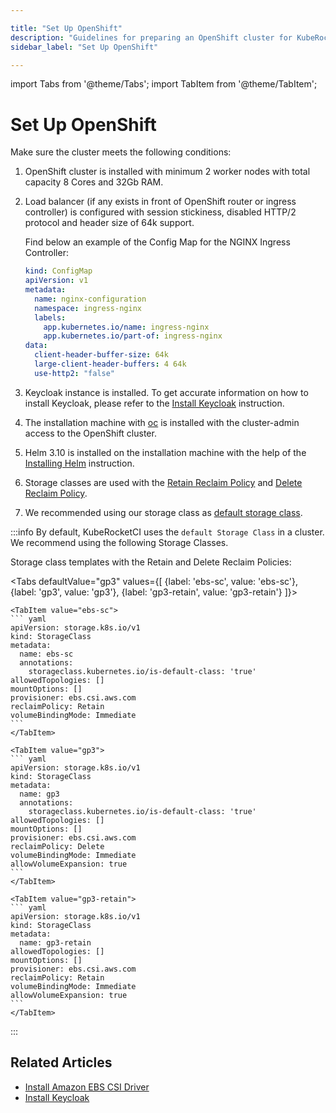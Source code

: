 ```yaml
---

title: "Set Up OpenShift"
description: "Guidelines for preparing an OpenShift cluster for KubeRocketCI, including worker nodes requirements, load balancer configuration, Keycloak installation, and storage class setup."
sidebar_label: "Set Up OpenShift"

---
```

<!-- markdownlint-disable MD025 -->

import Tabs from '@theme/Tabs';
import TabItem from '@theme/TabItem';

# Set Up OpenShift

<head>
  <link rel="canonical" href="https://docs.kuberocketci.io/docs/operator-guide/openshift-cluster-settings/" />
</head>

Make sure the cluster meets the following conditions:

1. OpenShift cluster is installed with minimum 2 worker nodes with total capacity 8 Cores and 32Gb RAM.

2. Load balancer (if any exists in front of OpenShift router or ingress controller) is configured with session stickiness, disabled HTTP/2 protocol and header size of 64k support.

    Find below an example of the Config Map for the NGINX Ingress Controller:

    ``` yaml
    kind: ConfigMap
    apiVersion: v1
    metadata:
      name: nginx-configuration
      namespace: ingress-nginx
      labels:
        app.kubernetes.io/name: ingress-nginx
        app.kubernetes.io/part-of: ingress-nginx
    data:
      client-header-buffer-size: 64k
      large-client-header-buffers: 4 64k
      use-http2: "false"
    ```

3. Keycloak instance is installed. To get accurate information on how to install Keycloak, please refer to the [Install Keycloak](auth/keycloak.md) instruction.

4. The installation machine with [oc](https://docs.openshift.com/container-platform/4.10/cli_reference/openshift_cli/getting-started-cli.html) is installed with the cluster-admin access to the OpenShift cluster.

5. Helm 3.10 is installed on the installation machine with the help of the [Installing Helm](https://v3.helm.sh/docs/intro/install/) instruction.

6. Storage classes are used with the [Retain Reclaim Policy](https://kubernetes.io/docs/concepts/storage/persistent-volumes/#retain)
and [Delete Reclaim Policy](https://kubernetes.io/docs/concepts/storage/persistent-volumes/#delete).

7. We recommended using our storage class as [default storage class](https://kubernetes.io/docs/tasks/administer-cluster/change-default-storage-class/#changing-the-default-storageclass).<br/>

:::info
  By default, KubeRocketCI uses the `default Storage Class` in a cluster. We recommend using the following Storage Classes.

  Storage class templates with the Retain and Delete Reclaim Policies:

  <Tabs
    defaultValue="gp3"
    values={[
      {label: 'ebs-sc', value: 'ebs-sc'},
      {label: 'gp3', value: 'gp3'},
      {label: 'gp3-retain', value: 'gp3-retain'}
    ]}>

    <TabItem value="ebs-sc">
    ``` yaml
    apiVersion: storage.k8s.io/v1
    kind: StorageClass
    metadata:
      name: ebs-sc
      annotations:
        storageclass.kubernetes.io/is-default-class: 'true'
    allowedTopologies: []
    mountOptions: []
    provisioner: ebs.csi.aws.com
    reclaimPolicy: Retain
    volumeBindingMode: Immediate
    ```
    </TabItem>

    <TabItem value="gp3">
    ``` yaml
    apiVersion: storage.k8s.io/v1
    kind: StorageClass
    metadata:
      name: gp3
      annotations:
        storageclass.kubernetes.io/is-default-class: 'true'
    allowedTopologies: []
    mountOptions: []
    provisioner: ebs.csi.aws.com
    reclaimPolicy: Delete
    volumeBindingMode: Immediate
    allowVolumeExpansion: true
    ```
    </TabItem>

    <TabItem value="gp3-retain">
    ``` yaml
    apiVersion: storage.k8s.io/v1
    kind: StorageClass
    metadata:
      name: gp3-retain
    allowedTopologies: []
    mountOptions: []
    provisioner: ebs.csi.aws.com
    reclaimPolicy: Retain
    volumeBindingMode: Immediate
    allowVolumeExpansion: true
    ```
    </TabItem>
  </Tabs>
:::

## Related Articles

* [Install Amazon EBS CSI Driver](infrastructure-providers/aws/ebs-csi-driver.md)
* [Install Keycloak](auth/keycloak.md)
